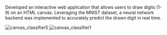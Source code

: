 Developed an interactive web application that allows users to draw digits (1-9) on an HTML canvas. Leveraging the MNIST dataset, a neural network backend was implemented to accurately predict the drawn digit in real time.

![canvas_classifier5](https://github.com/user-attachments/assets/e8d36865-64d5-4544-9786-8c34b41150f3)
![canvas_classifier1](https://github.com/user-attachments/assets/3d6336b5-7373-46e0-bdd8-a1d9bd5f0833)
